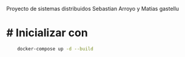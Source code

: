 Proyecto de sistemas distribuidos
Sebastian Arroyo y Matias gastellu


# # Inicializar con 

```sh
    docker-compose up -d --build 
```


